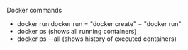 Docker commands 

- docker run
  docker run = "docker create" + "docker run" 
- docker ps (shows all running containers)
- docker ps --all (shows history of executed containers)
